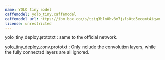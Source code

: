 ```yaml
---
name: YOLO tiny model
caffemodel: yolo_tiny.caffemodel
caffemodel_url: https://ibm.box.com/s/tziq3bln0hv8m7jzfs0td5ecemt4iqwx
license: unrestricted
---
```


yolo_tiny_deploy.prototxt : same to the official network.

yolo_tiny_deploy_conv.prototxt : Only include the convolution layers, while the fully connected layers are all ignored.

